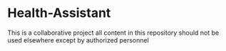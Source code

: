 # Health-Assistant
This is a collaborative project
all content in this repository should not be used elsewhere except by authorized personnel
